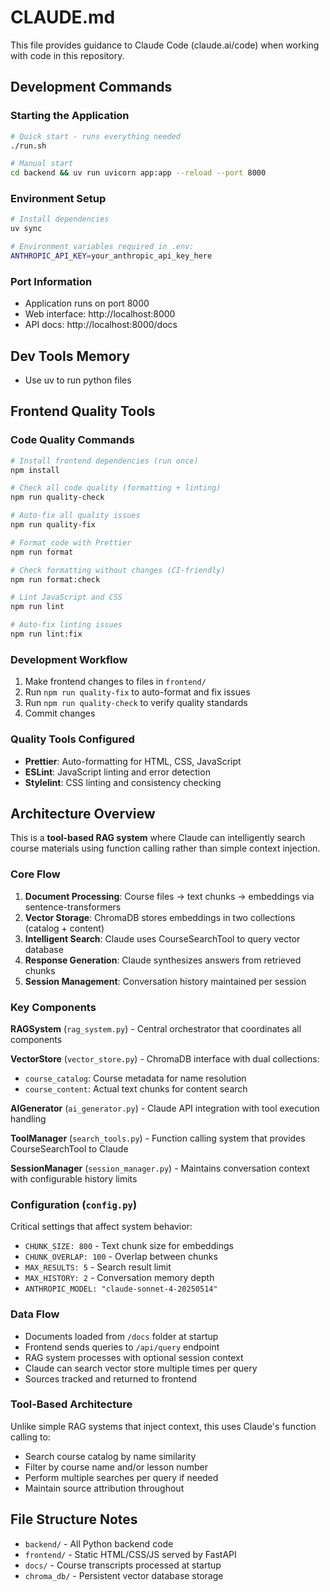 # CLAUDE.md

This file provides guidance to Claude Code (claude.ai/code) when working with code in this repository.

## Development Commands

### Starting the Application
```bash
# Quick start - runs everything needed
./run.sh

# Manual start
cd backend && uv run uvicorn app:app --reload --port 8000
```

### Environment Setup
```bash
# Install dependencies
uv sync

# Environment variables required in .env:
ANTHROPIC_API_KEY=your_anthropic_api_key_here
```

### Port Information
- Application runs on port 8000
- Web interface: http://localhost:8000  
- API docs: http://localhost:8000/docs

## Dev Tools Memory

- Use uv to run python files

## Frontend Quality Tools

### Code Quality Commands
```bash
# Install frontend dependencies (run once)
npm install

# Check all code quality (formatting + linting)
npm run quality-check

# Auto-fix all quality issues
npm run quality-fix

# Format code with Prettier
npm run format

# Check formatting without changes (CI-friendly)
npm run format:check

# Lint JavaScript and CSS
npm run lint

# Auto-fix linting issues
npm run lint:fix
```

### Development Workflow
1. Make frontend changes to files in `frontend/`
2. Run `npm run quality-fix` to auto-format and fix issues
3. Run `npm run quality-check` to verify quality standards
4. Commit changes

### Quality Tools Configured
- **Prettier**: Auto-formatting for HTML, CSS, JavaScript
- **ESLint**: JavaScript linting and error detection
- **Stylelint**: CSS linting and consistency checking

## Architecture Overview

This is a **tool-based RAG system** where Claude can intelligently search course materials using function calling rather than simple context injection.

### Core Flow
1. **Document Processing**: Course files → text chunks → embeddings via sentence-transformers
2. **Vector Storage**: ChromaDB stores embeddings in two collections (catalog + content)  
3. **Intelligent Search**: Claude uses CourseSearchTool to query vector database
4. **Response Generation**: Claude synthesizes answers from retrieved chunks
5. **Session Management**: Conversation history maintained per session

### Key Components

**RAGSystem** (`rag_system.py`) - Central orchestrator that coordinates all components

**VectorStore** (`vector_store.py`) - ChromaDB interface with dual collections:
- `course_catalog`: Course metadata for name resolution
- `course_content`: Actual text chunks for content search  

**AIGenerator** (`ai_generator.py`) - Claude API integration with tool execution handling

**ToolManager** (`search_tools.py`) - Function calling system that provides CourseSearchTool to Claude

**SessionManager** (`session_manager.py`) - Maintains conversation context with configurable history limits

### Configuration (`config.py`)
Critical settings that affect system behavior:
- `CHUNK_SIZE: 800` - Text chunk size for embeddings
- `CHUNK_OVERLAP: 100` - Overlap between chunks  
- `MAX_RESULTS: 5` - Search result limit
- `MAX_HISTORY: 2` - Conversation memory depth
- `ANTHROPIC_MODEL: "claude-sonnet-4-20250514"`

### Data Flow
- Documents loaded from `/docs` folder at startup
- Frontend sends queries to `/api/query` endpoint  
- RAG system processes with optional session context
- Claude can search vector store multiple times per query
- Sources tracked and returned to frontend

### Tool-Based Architecture
Unlike simple RAG systems that inject context, this uses Claude's function calling to:
- Search course catalog by name similarity
- Filter by course name and/or lesson number  
- Perform multiple searches per query if needed
- Maintain source attribution throughout

## File Structure Notes
- `backend/` - All Python backend code
- `frontend/` - Static HTML/CSS/JS served by FastAPI
- `docs/` - Course transcripts processed at startup  
- `chroma_db/` - Persistent vector database storage